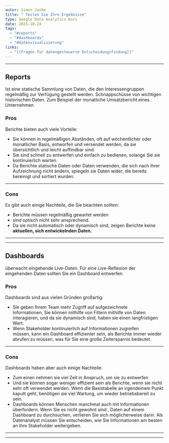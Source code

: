 ```yaml
---
autor: Simon Janke
title: " Teilen Sie Ihre Ergebnisse"
type: Google Data Analytics Kurs
date: 2025-10-24
tags:
  - "#reports"
  - "#dashboards"
  - "#datenvisualisierung"
links:
  - "[[Fragen für datengesteuerte Entscheidungsfindung]]"
---
```

---
## Reports

 Ist eine statische Sammlung von Daten, die den Interessengruppen regelmäßig zur Verfügung gestellt werden. Schnappschüsse von wichtigen historischen Daten. Zum Beispiel der monatliche Umsatzbericht eines Unternehmen

### Pros

Berichte bieten auch viele Vorteile:
- Sie können in regelmäßigen Abständen, oft auf wöchentlicher oder monatlicher Basis, entworfen und versendet werden, da sie übersichtlich und leicht auffindbar sind. 
- Sie sind schnell zu entwerfen und einfach zu bedienen, solange Sie sie kontinuierlich warten.
- Da Berichte statische Daten oder Daten verwenden, die sich nach ihrer Aufzeichnung nicht ändern, spiegeln sie Daten wider, die bereits bereinigt und sortiert wurden. 

---

### Cons

Es gibt auch einige Nachteile, die Sie beachten sollten:
- Berichte müssen regelmäßig gewartet werden
- sind optisch nicht sehr ansprechend. 
- Da sie nicht automatisch oder dynamisch sind, zeigen Berichte keine **aktuellen, sich entwickelnden Daten.**

---
---

## Dashboards

überwacht eingehende Live-Daten. Für eine Live-Reflexion der eingehenden Daten sollten Sie ein Dashboard entwerfen. 

### Pros

Dashboards sind aus vielen Gründen großartig: 

- Sie geben Ihrem Team mehr Zugriff auf aufgezeichnete Informationen, Sie können mithilfe von Filtern mithilfe von Daten interagieren, und da sie dynamisch sind, haben sie einen langfristigen Wert. 
- Wenn Stakeholder kontinuierlich auf Informationen zugreifen müssen, kann ein Dashboard effizienter sein, als Berichte immer wieder abrufen zu müssen, was für Sie eine große Zeitersparnis bedeutet.

---

### Cons

Dashboards haben aber auch einige Nachteile:

- Zum einen nehmen sie viel Zeit in Anspruch, um sie zu entwerfen
- Und sie können sogar weniger effizient sein als Berichte, wenn sie nicht sehr oft verwendet werden. Wenn die Basistabelle an irgendeinem Punkt kaputt geht, benötigen sie viel Wartung, um wieder betriebsbereit zu sein. 
- Dashboards können Menschen manchmal auch mit Informationen überfordern. Wenn Sie es nicht gewohnt sind , Daten auf einem Dashboard zu durchsuchen, verlieren Sie sich möglicherweise darin. Als Datenanalyst müssen Sie entscheiden, wie Sie Informationen am besten an Ihre Stakeholder weitergeben.

---
---